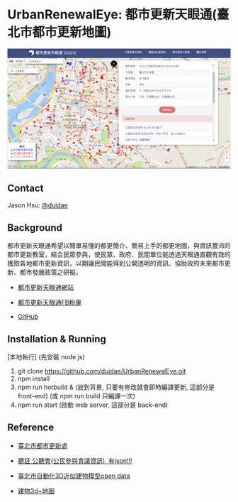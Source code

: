 # UrbanRenewalEye: 都市更新天眼通(臺北市都市更新地圖)

![web page](doc/page.png)

## Contact

Jason Hsu: [@duidae](https://github.com/duidae)

## Background

都市更新天眼通希望以簡單易懂的都更簡介、簡易上手的都更地圖，與資訊豐沛的都市更新教室，結合民眾參與，使民眾、政府、民間單位能透過天眼通直觀有效的獲取各地都市更新資訊，以期讓民間能得到公開透明的資訊、協助政府未來都市更新、都市發展政策之研擬。

* [都市更新天眼通網站](https://urban-renewal.herokuapp.com)

* [都市更新天眼通FB粉專](https://www.facebook.com/urbanrenewaleye)

* [GitHub](https://github.com/duidae/UrbanRenewalEye)

## Installation & Running

[本地執行] (先安裝 node.js)
1. git clone https://github.com/duidae/UrbanRenewalEye.git
2. npm install
3. npm run hotbuild & (放到背景, 只要有修改就會即時編譯更新, 這部分是 front-end) (或 npm run build 只編譯一次)
4. npm run start (啟動 web server, 這部分是 back-end)


## Reference

* [臺北市都市更新處](https://uro.gov.taipei/Default.aspx)

* [聽証,公聽會(公民參與會議資訊), 有json!!!](https://civil.gov.taipei/News.aspx?n=7C396A99A3E34DB8&sms=59AD6E6606F6002F)

* [臺北市自動化3D近似建物模型open data](http://data.taipei/opendata/datalist/datasetMeta?oid=9b7d78d2-0d73-4b42-9b29-c1640efed0eb)

* [建物3d+地圖](http://sheethub.github.io/tpe3d/3dtaipei4347-2.html)

